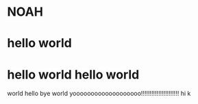 # NOAH
# hello world
# hello world hello world
world hello bye world
yooooooooooooooooooo!!!!!!!!!!!!!!!!!!!!!!
hi k
